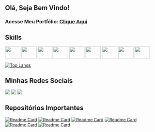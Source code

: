 ## Olá, Seja Bem Vindo!
### Acesse Meu Portfólio: <a href="https://www.antoniorocha.com.br"> Clique Aqui</a>

## Skills

<img align ="center" height = "40" width = "50"  src="https://cdn.jsdelivr.net/gh/devicons/devicon/icons/dotnetcore/dotnetcore-original.svg" /> <img align ="center" height = "40" width = "50"  src="https://cdn.jsdelivr.net/gh/devicons/devicon/icons/csharp/csharp-original.svg" /> <img align ="center" height = "40" width = "50" src="https://cdn.jsdelivr.net/gh/devicons/devicon/icons/amazonwebservices/amazonwebservices-original-wordmark.svg" /><img align ="center" height = "40" width = "50"  src="https://cdn.jsdelivr.net/gh/devicons/devicon/icons/microsoftsqlserver/microsoftsqlserver-plain-wordmark.svg" /> <img align ="center" height = "40" width = "50"  src="https://cdn.jsdelivr.net/gh/devicons/devicon/icons/mysql/mysql-original.svg" /> 
<img align ="center" height = "40" width = "50"  src="https://cdn.jsdelivr.net/gh/devicons/devicon/icons/postgresql/postgresql-original.svg" /> 
<img align ="center" height = "40" width = "50"   src="https://cdn.jsdelivr.net/gh/devicons/devicon/icons/mongodb/mongodb-original-wordmark.svg" />
<img img align ="center" height = "40" width = "50" src="https://cdn.jsdelivr.net/gh/devicons/devicon/icons/git/git-original.svg" />
<img img align ="center" height = "40" width = "50" src="https://cdn.jsdelivr.net/gh/devicons/devicon/icons/angularjs/angularjs-original.svg" />
           
                   
          
[![Top Langs](https://github-readme-stats.vercel.app/api/top-langs/?username=antonioscript&layout=compact&theme=tokyonight)](https://github.com/antonioscript/github-readme-stats)

## Minhas Redes Sociais
[<img src="https://img.shields.io/badge/LinkedIn-0077B5?style=for-the-badge&logo=linkedin&logoColor=white">](https://www.linkedin.com/in/antoniorochadevs/)
[<img src="https://img.shields.io/badge/YouTube-FF0000?style=for-the-badge&logo=youtube&logoColor=white">](https://www.youtube.com/channel/UCLNSWTTuKQnQz5YgEWkAMkw)
[<img src="https://img.shields.io/badge/Gmail-D14836?style=for-the-badge&logo=gmail&logoColor=white">](https://malito:antoniojunior159@gmail.com/)


## Repositórios Importantes
[![Readme Card](https://github-readme-stats.vercel.app/api/pin/?username=antonioscript&repo=RunGroopWebApp&theme=tokyonight)](https://github.com/antonioscript/RunGroopWebApp)
[![Readme Card](https://github-readme-stats.vercel.app/api/pin/?username=antonioscript&repo=Dotnet-RPG&theme=tokyonight)](https://github.com/antonioscript/Dotnet-RPG)
[![Readme Card](https://github-readme-stats.vercel.app/api/pin/?username=antonioscript&repo=gestao_de_funcionarios.NET&theme=tokyonight)](https://github.com/antonioscript/gestao_de_funcionarios.NET)
[![Readme Card](https://github-readme-stats.vercel.app/api/pin/?username=antonioscript&repo=sistema_de_tarefas.NET&theme=tokyonight)](https://github.com/antonioscript/sistema_de_tarefas.NET)
[![Readme Card](https://github-readme-stats.vercel.app/api/pin/?username=antonioscript&repo=sistema_de_consulta_cadastro_CNPJ&theme=tokyonight)](https://github.com/antonioscript/sistema_de_consulta_cadastro_CNPJ)
[![Readme Card](https://github-readme-stats.vercel.app/api/pin/?username=antonioscript&repo=gerenciador_de_estoque_loja&theme=tokyonight)](https://github.com/antonioscript/gerenciador_de_estoque_loja)








